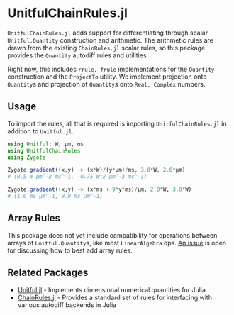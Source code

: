 # UnitfulChainRules.jl

`UnitfulChainRules.jl` adds support for differentiating through scalar `Unitful.Quantity` construction and arithmetic. The arithmetic rules are drawn from the existing `ChainRules.jl` scalar rules, so this package provides the `Quantity` autodiff rules and utilities.

Right now, this includes `rrule, frule` implementations for the `Quantity` construction and the `ProjectTo` utility. We implement projection onto `Quantity`s and projection of `Quantity`s onto `Real, Complex` numbers.

## Usage

To import the rules, all that is required is importing `UnitfulChainRules.jl` in addition to `Unitful.jl`. 

```julia
using Unitful: W, μm, ms
using UnitfulChainRules
using Zygote

Zygote.gradient((x,y) -> (x*W)/(y*μm)/ms, 3.0*W, 2.0*μm)
# (0.5 W μm^-2 ms^-1, -0.75 W^2 μm^-3 ms^-1)

Zygote.gradient((x,y) -> (x*ms + 9*y*ms)/μm, 2.0*W, 3.0*W)
# (1.0 ms μm^-1, 9.0 ms μm^-1)
```

## Array Rules

This package does not yet include compatibility for operations between arrays of `Unitful.Quantity`s, like most `LinearAlgebra` ops. [An issue](https://github.com/SBuercklin/UnitfulChainRules.jl/issues/5) is open for discussing how to best add array rules.

## Related Packages

* [Unitful.jl](https://github.com/PainterQubits/Unitful.jl) - Implements dimensional numerical quantities for Julia
* [ChainRules.jl](https://github.com/JuliaDiff/ChainRules.jl) - Provides a standard set of rules for interfacing with various autodiff backends in Julia